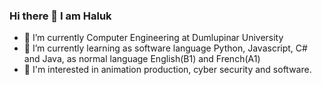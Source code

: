 ### Hi there 👋 I am Haluk

- 🔭 I’m currently Computer Engineering at Dumlupinar University
- 🌱 I’m currently learning as software language Python, Javascript, C# and Java, as normal language English(B1) and French(A1)
- 👀 I'm interested in animation production, cyber security and software. 

